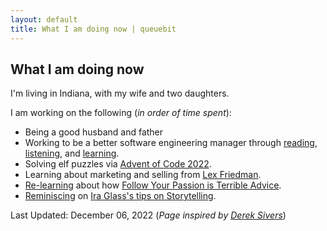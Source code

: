 ```yaml
---
layout: default
title: What I am doing now | queuebit
---
```


## What I am doing now

I'm living in Indiana, with my wife and two daughters.

I am working on the following (_in order of time spent_):

* Being a good husband and father
* Working to be a better software engineering manager through [reading](https://www.manager-tools.com/products/effective-manager-book), [listening](https://www.audible.com/pd/Managing-Humans-Audiobook/B08966SX9M), and [learning](https://www.executeprogram.com/courses/typescript-basics).
* Solving elf puzzles via [Advent of Code 2022](https://adventofcode.com/).
* Learning about marketing and selling from [Lex Friedman](https://lexfriedman.substack.com/).
* [Re-learning](https://queuebit.net/blog/2013/05/22/getting-started-with-deliberate-practice.html) about how [Follow Your Passion is Terrible Advice](https://www.youtube.com/watch?v=dE-wvWdM6jY&list=WL&index=1&t=36s).
* [Reminiscing](https://en.wiktionary.org/wiki/reminisce) on [Ira Glass's tips on Storytelling](https://www.youtube.com/watch?v=f6ezU57J8YI&list=PLuIu7YRdU32NIr2DysU3kxqnvs_flQyvs&ab_channel=AliceMaravilhaNeo).

Last Updated: December 06, 2022 (_Page inspired by [Derek Sivers](https://sivers.org/nowff)_)
